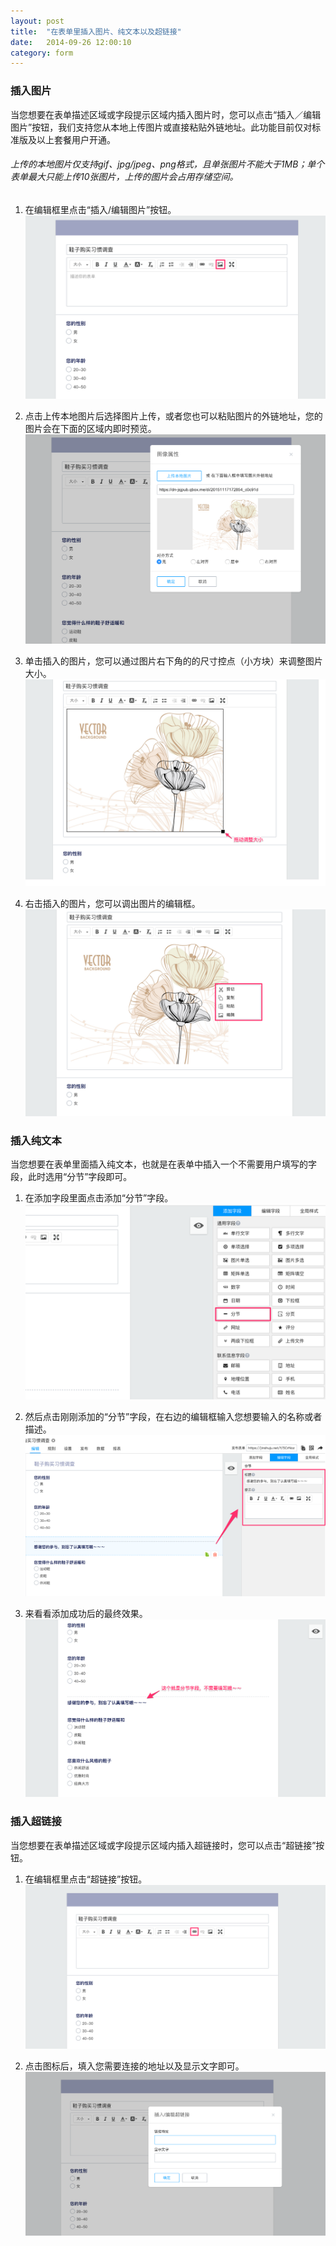 ```yaml
---
layout: post
title:  "在表单里插入图片、纯文本以及超链接"
date:   2014-09-26 12:00:10
category: form
---
```


### 插入图片
当您想要在表单描述区域或字段提示区域内插入图片时，您可以点击“插入／编辑图片”按钮，我们支持您从本地上传图片或直接粘贴外链地址。此功能目前仅对标准版及以上套餐用户开通。

###### 上传的本地图片仅支持gif、jpg/jpeg、png格式，且单张图片不能大于1MB；单个表单最大只能上传10张图片，上传的图片会占用存储空间。

1. 在编辑框里点击“插入/编辑图片”按钮。
	![](/images/form-editing-insert-pics-1.png)

2. 点击上传本地图片后选择图片上传，或者您也可以粘贴图片的外链地址，您的图片会在下面的区域内即时预览。
	![](/images/form-editing-insert-pics-2.png)

3. 单击插入的图片，您可以通过图片右下角的的尺寸控点（小方块）来调整图片大小。
    ![](/images/form-editing-insert-pics-3.png)

4. 右击插入的图片，您可以调出图片的编辑框。
    ![](/images/form-editing-insert-pics-4.png)

### 插入纯文本
当您想要在表单里面插入纯文本，也就是在表单中插入一个不需要用户填写的字段，此时选用“分节”字段即可。

1. 在添加字段里面点击添加“分节”字段。
	![](/images/form-editing-insert-pics-7.png)

2. 然后点击刚刚添加的“分节”字段，在右边的编辑框输入您想要输入的名称或者描述。
	![](/images/form-editing-insert-pics-8.png)

3. 来看看添加成功后的最终效果。
	![](/images/form-editing-insert-pics-9.png)

### 插入超链接
当您想要在表单描述区域或字段提示区域内插入超链接时，您可以点击“超链接”按钮。

1. 在编辑框里点击“超链接”按钮。
	![](/images/form-editing-insert-pics-5.png)

2. 点击图标后，填入您需要连接的地址以及显示文字即可。
	![](/images/form-editing-insert-pics-6.png)

